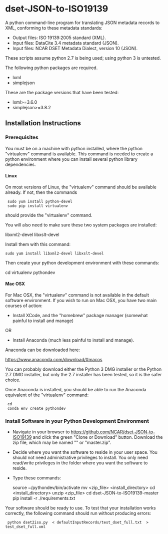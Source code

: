 # dset-JSON-to-ISO19139

A python command-line program for translating JSON metadata records to XML, conforming to these metadata standards:

* Output files: ISO 19139:2005 standard  (XML).
* Input files: DataCite 3.4 metadata standard (JSON).
* Input files: NCAR DSET Metadata Dialect, version 10 (JSON). 

These scripts assume python 2.7 is being used; using python 3 is untested.

The following python packages are required.

* lxml 
* simplejson

These are the package versions that have been tested: 

* lxml>=3.6.0
* simplejson>=3.8.2

## Installation Instructions

### Prerequisites 

You must be on a machine with python installed, where the python "virtualenv" command is available.  This command is needed to create a python environment where you can install several python library dependencies.

#### Linux
On most versions of Linux, the "virtualenv" command should be available already.  If not, then the commands

     sudo yum install python-devel
     sudo pip install virtualenv 

should provide the "virtualenv" command.

You will also need to make sure these two system packages are installed: 

libxml2-devel
libxslt-devel

Install them with this command: 

    sudo yum install libxml2-devel libxslt-devel

Then create your python development environment with these commands: 

cd
virtualenv pythondev

#### Mac OSX
For Mac OSX, the "virtualenv" command is not available in the default software environment.   If you wish to run on Mac OSX, you have two main courses of action: 

*  Install XCode, and the "homebrew" package manager (somewhat painful to install and manage) 

OR

*  Install Anaconda (much less painful to install and manage).  

Anaconda can be downloaded here:   

https://www.anaconda.com/download/#macos

You can probably download either the Python 3 DMG installer or the Python 2.7 DMG installer, but only the 2.7 installer has been tested, so it is the safer choice. 

Once Anaconda is installed, you should be able to run the Anaconda equivalent of the "virtualenv" command: 

     cd
     conda env create pythondev
     

### Install Software in your Python Development Environment

* Navigate in your browser to https://github.com/NCAR/dset-JSON-to-ISO19139 and click the green "Clone or Download" button.   Download the zip file, which may be named "" or "master.zip".
* Decide where you want the software to reside in your user space.  You should not need administrative privileges to install.   You only need read/write privileges in the folder where you want the software to reside.
* Type these commands:

     source ~/pythondev/bin/activate
     mv <zip_file> <install_directory>
     cd <install_directory>
     unzip <zip_file>
     cd dset-JSON-to-ISO19139-master
     pip install -r ./requirements.txt
      
Your software should be ready to use.   To test that your installation works correctly, the following command should run without producing errors: 

     python dset2iso.py  < defaultInputRecords/test_dset_full.txt  > test_dset_full.xml
